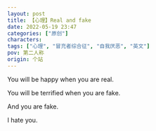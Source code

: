 ```yaml
---
layout: post
title: 【心理】Real and fake
date: 2022-05-19 23:47
categories: ["原创"]
characters: 
tags: ["心理", "冒充者综合征", "自我厌恶", "英文"]
pov: 第二人称
origin: 个站
---
```


You will be happy when you are real.

You will be terrified when you are fake.

And you are fake.

I hate you.
